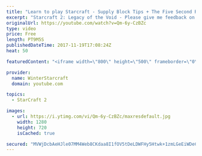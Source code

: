 ```yaml
---
title: "Learn to play Starcraft - Supply Block Tips + The Five Second Rule (Basic Guide & Tutorial)"
excerpt: "Starcraft 2: Legacy of the Void - Please give me feedback on this general video style/commentary, hopefully it helps you guys out!  Can very easily make more on different concepts if it is the right direction!  Sc2ReplayStats - http://www.sc2replaystats.com"
originalUrl: https://youtube.com/watch?v=Qm-6y-CzBZc
type: video
price: Free
length: PT9M5S
publishedDateTime: 2017-11-19T17:08:24Z
heat: 50

featuredContent: "<iframe width=\"800\" height=\"500\" frameborder=\"0\" src=\"https://www.youtube.com/embed/Qm-6y-CzBZc\" allow=\"accelerometer; autoplay; encrypted-media; gyroscope; picture-in-picture\" allowfullscreen></iframe>"

provider:
  name: WinterStarcraft
  domain: youtube.com

topics:
  - StarCraft 2

images:
  - url: https://i.ytimg.com/vi/Qm-6y-CzBZc/maxresdefault.jpg
    width: 1280
    height: 720
    isCached: true

secured: "MVWjDcbAeHJle07MM4Web8CKdaa8I1fOV5tDeLDWFHy5Htwk+1zmLGeEiWDeC0JQ8v/kzqmYcVbObLFDmxq5JcphHTW76YjBUMClxbkM2gBa10qhQf35HC9UxLL3loKbbfvcV2Rwg/Yt9JriMl6jXhb+KXB34fH9OwS14RsWjTnJFbiznBKwePrV1gXtQV+RlgmNKclMZ03aG5pc4PwEBi8wIVf3E1XkRTipTQnibQnGXDzLhY/FeQa/NQWvQGR4WCvNnZ2y6AQc8Sjp8k+qswkd8NXhEUGhPZrl7pM//1CBlzHUCnKqH9CNg7RpB8zKP1qYL68ujhhP5PRnL9wvgudzUGPI4Gs6W3tQq+9d6PwfGoIpn2UkIjll/7W2X8eC8624iYMWYPz6oYzIyxxhHo8qM8MME/vSAbVgIqN1b6s=;84XmnZVDe0S6Bm2pm953DA=="
---
```


